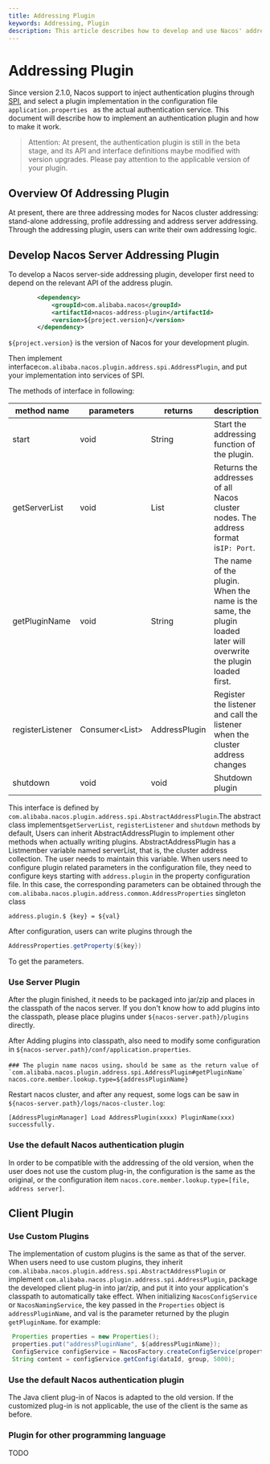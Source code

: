 ```yaml
---
title: Addressing Plugin
keywords: Addressing, Plugin
description: This article describes how to develop and use Nacos' addressing plugin.
---
```


# Addressing Plugin

Since version 2.1.0, Nacos support to inject authentication plugins through [SPI](https://docs.oracle.com/javase/tutorial/sound/SPI-intro.html), and select a plugin implementation in the configuration file `application.properties ` as the actual authentication service. This document will describe how to implement an authentication plugin and how to make it work.

> Attention: 
> At present, the authentication plugin is still in the beta stage, and its API and interface definitions maybe modified with version upgrades. Please pay attention to the applicable version of your plugin.

## Overview Of Addressing Plugin

At present, there are three addressing modes for Nacos cluster addressing: stand-alone addressing, profile addressing and address server addressing. Through the addressing plugin, users can write their own addressing logic.

## Develop Nacos Server Addressing Plugin

To develop a Nacos server-side addressing plugin, developer first need to depend on the relevant API of the address plugin.

```xml
        <dependency>
            <groupId>com.alibaba.nacos</groupId>
            <artifactId>nacos-address-plugin</artifactId>
            <version>${project.version}</version>
        </dependency>
```

`${project.version}` is the version of Nacos for your development plugin.

Then implement interface`com.alibaba.nacos.plugin.address.spi.AddressPlugin`, and put your implementation into services of SPI.

The methods of interface in following:

|method name|parameters|returns|description|
|-----|-----|-----|---|
|start|void|String|Start the addressing function of the plugin.|
|getServerList|void|List<String>|Returns the addresses of all Nacos cluster nodes. The address format is`IP: Port`.|
|getPluginName|void|String|The name of the plugin. When the name is the same, the plugin loaded later will overwrite the plugin loaded first.|
|registerListener|Consumer<List<String>>|AddressPlugin|Register the listener and call the listener when the cluster address changes|
|shutdown|void|void|Shutdown plugin|

This interface is defined by `com.alibaba.nacos.plugin.address.spi.AbstractAddressPlugin`.The abstract class implements`getServerList`, `registerListener` and `shutdown` methods by default, Users can inherit AbstractAddressPlugin to implement other methods when actually writing plugins. AbstractAddressPlugin has a List<String>member variable named serverList, that is, the cluster address collection. The user needs to maintain this variable.
When users need to configure plugin related parameters in the configuration file, they need to configure keys starting with `address.plugin` in the property configuration file. In this case, the corresponding parameters can be obtained through the `com.alibaba.nacos.plugin.address.common.AddressProperties` singleton class
```properties
address.plugin.$ {key} = ${val}
```
After configuration, users can write plugins through the
```java
AddressProperties.getProperty(${key})
```
To get the parameters.

### Use Server Plugin

After the plugin finished, it needs to be packaged into jar/zip and places in the classpath of the nacos server. If you don't know how to add plugins into the classpath, please place plugins under `${nacos-server.path}/plugins` directly.

After Adding plugins into classpath, also need to modify some configuration in `${nacos-server.path}/conf/application.properties`.

```properties
### The plugin name nacos using，should be same as the return value of `com.alibaba.nacos.plugin.address.spi.AddressPlugin#getPluginName`
nacos.core.member.lookup.type=${addressPluginName}
```

Restart nacos cluster, and after any request, some logs can be saw in `${nacos-server.path}/logs/nacos-cluster.log`:

```text
[AddressPluginManager] Load AddressPlugin(xxxx) PluginName(xxx) successfully.
```

### Use the default Nacos authentication plugin

In order to be compatible with the addressing of the old version, when the user does not use the custom plug-in, the configuration is the same as the original, or the configuration item `nacos.core.member.lookup.type=[file, address server]`.

## Client Plugin

### Use Custom Plugins
The implementation of custom plugins is the same as that of the server. When users need to use custom plugins, they inherit `com.alibaba.nacos.plugin.address.spi.AbstractAddressPlugin` or implement `com.alibaba.nacos.plugin.address.spi.AddressPlugin`, package the developed client plug-in into jar/zip, and put it into your application's classpath to automatically take effect. When initializing `NacosConfigService` or `NacosNamingService`, the key passed in the `Properties` object is `addressPluginName`, and val is the parameter returned by the plugin `getPluginName`.
for example:
```java
 Properties properties = new Properties();
 properties.put("addressPluginName", ${addressPluginName});
 ConfigService configService = NacosFactory.createConfigService(properties);
 String content = configService.getConfig(dataId, group, 5000);
```

### Use the default Nacos authentication plugin
The Java client plug-in of Nacos is adapted to the old version. If the customized plug-in is not applicable, the use of the client is the same as before.

### Plugin for other programming language

TODO
